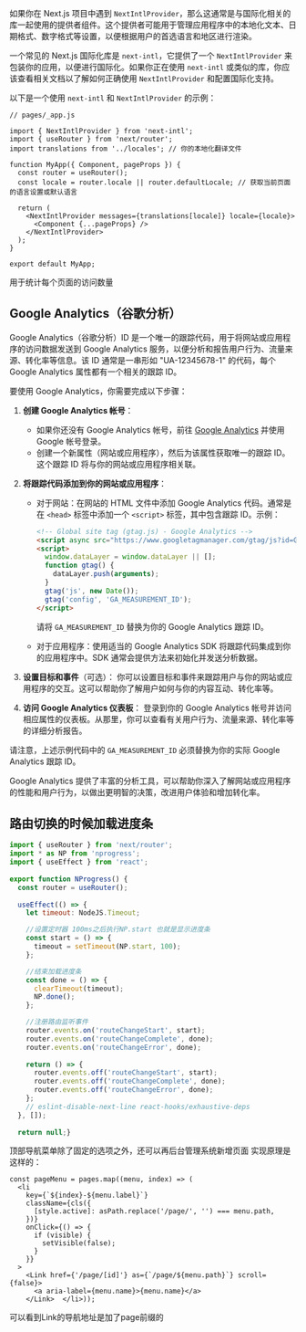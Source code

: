 如果你在 Next.js 项目中遇到 `NextIntlProvider`，那么这通常是与国际化相关的库一起使用的提供者组件。这个提供者可能用于管理应用程序中的本地化文本、日期格式、数字格式等设置，以便根据用户的首选语言和地区进行渲染。

一个常见的 Next.js 国际化库是 `next-intl`，它提供了一个 `NextIntlProvider` 来包装你的应用，以便进行国际化。如果你正在使用 `next-intl` 或类似的库，你应该查看相关文档以了解如何正确使用 `NextIntlProvider` 和配置国际化支持。

以下是一个使用 `next-intl` 和 `NextIntlProvider` 的示例：
```tsx
// pages/_app.js

import { NextIntlProvider } from 'next-intl';
import { useRouter } from 'next/router';
import translations from '../locales'; // 你的本地化翻译文件

function MyApp({ Component, pageProps }) {
  const router = useRouter();
  const locale = router.locale || router.defaultLocale; // 获取当前页面的语言设置或默认语言

  return (
    <NextIntlProvider messages={translations[locale]} locale={locale}>
      <Component {...pageProps} />
    </NextIntlProvider>
  );
}

export default MyApp;

```

<ViewStatistics /> 用于统计每个页面的访问数量


## Google Analytics（谷歌分析）

Google Analytics（谷歌分析）ID 是一个唯一的跟踪代码，用于将网站或应用程序的访问数据发送到 Google Analytics 服务，以便分析和报告用户行为、流量来源、转化率等信息。该 ID 通常是一串形如 "UA-12345678-1" 的代码，每个 Google Analytics 属性都有一个相关的跟踪 ID。

要使用 Google Analytics，你需要完成以下步骤：

1. **创建 Google Analytics 帐号**：
   - 如果你还没有 Google Analytics 帐号，前往 [Google Analytics](https://analytics.google.com/) 并使用 Google 帐号登录。
   - 创建一个新属性（网站或应用程序），然后为该属性获取唯一的跟踪 ID。这个跟踪 ID 将与你的网站或应用程序相关联。

2. **将跟踪代码添加到你的网站或应用程序**：

   - 对于网站：在网站的 HTML 文件中添加 Google Analytics 代码。通常是在 `<head>` 标签中添加一个 `<script>` 标签，其中包含跟踪 ID。示例：

     ```html
     <!-- Global site tag (gtag.js) - Google Analytics -->
     <script async src="https://www.googletagmanager.com/gtag/js?id=GA_MEASUREMENT_ID"></script>
     <script>
       window.dataLayer = window.dataLayer || [];
       function gtag() {
         dataLayer.push(arguments);
       }
       gtag('js', new Date());
       gtag('config', 'GA_MEASUREMENT_ID');
     </script>
     ```

     请将 `GA_MEASUREMENT_ID` 替换为你的 Google Analytics 跟踪 ID。

   - 对于应用程序：使用适当的 Google Analytics SDK 将跟踪代码集成到你的应用程序中。SDK 通常会提供方法来初始化并发送分析数据。

3. **设置目标和事件**（可选）：
   你可以设置目标和事件来跟踪用户与你的网站或应用程序的交互。这可以帮助你了解用户如何与你的内容互动、转化率等。

4. **访问 Google Analytics 仪表板**：
   登录到你的 Google Analytics 帐号并访问相应属性的仪表板。从那里，你可以查看有关用户行为、流量来源、转化率等的详细分析报告。

请注意，上述示例代码中的 `GA_MEASUREMENT_ID` 必须替换为你的实际 Google Analytics 跟踪 ID。

Google Analytics 提供了丰富的分析工具，可以帮助你深入了解网站或应用程序的性能和用户行为，以做出更明智的决策，改进用户体验和增加转化率。

## 路由切换的时候加载进度条
```javascript
import { useRouter } from 'next/router';  
import * as NP from 'nprogress';  
import { useEffect } from 'react';  
  
export function NProgress() {  
  const router = useRouter();  
  
  useEffect(() => {  
    let timeout: NodeJS.Timeout;  

	//设置定时器 100ms之后执行NP.start 也就是显示进度条
    const start = () => {  
      timeout = setTimeout(NP.start, 100);  
    };  

	//结束加载进度条
    const done = () => {  
      clearTimeout(timeout);  
      NP.done();  
    };  

	//注册路由监听事件
    router.events.on('routeChangeStart', start);  
    router.events.on('routeChangeComplete', done);  
    router.events.on('routeChangeError', done);  
  
    return () => {  
      router.events.off('routeChangeStart', start);  
      router.events.off('routeChangeComplete', done);  
      router.events.off('routeChangeError', done);  
    };  
    // eslint-disable-next-line react-hooks/exhaustive-deps  
  }, []);  
  
  return null;}
```


顶部导航菜单除了固定的选项之外，还可以再后台管理系统新增页面
实现原理是这样的：
```tsx
const pageMenu = pages.map((menu, index) => (  
  <li  
    key={`${index}-${menu.label}`}  
    className={cls({  
      [style.active]: asPath.replace('/page/', '') === menu.path,  
    })}  
    onClick={() => {  
      if (visible) {  
        setVisible(false);  
      }  
    }}  
  >  
    <Link href={'/page/[id]'} as={`/page/${menu.path}`} scroll={false}>  
      <a aria-label={menu.name}>{menu.name}</a>  
    </Link>  </li>));
```
可以看到Link的导航地址是加了page前缀的